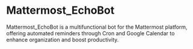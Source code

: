 # Mattermost_EchoBot
Mattermost_EchoBot is a multifunctional bot for the Mattermost platform, offering automated reminders through Cron and Google Calendar to enhance organization and boost productivity.
